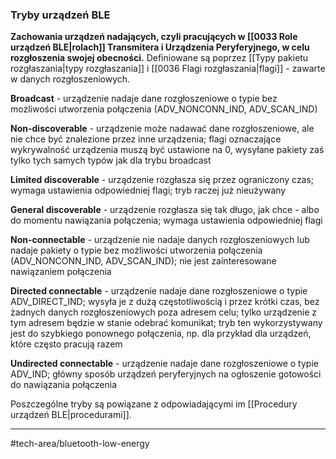 ### Tryby urządzeń BLE
**Zachowania urządzeń nadających, czyli pracujących w [[0033 Role urządzeń BLE|rolach]] Transmitera i Urządzenia Peryferyjnego, w celu rozgłoszenia swojej obecności.**
Definiowane są poprzez [[Typy pakietu rozgłaszania|typy rozgłaszania]] i [[0036 Flagi rozgłaszania|flagi]] - zawarte w danych rozgłoszeniowych.

**Broadcast** - urządzenie nadaje dane rozgłoszeniowe o typie bez możliwości utworzenia połączenia (ADV_NONCONN_IND, ADV_SCAN_IND)

**Non-discoverable** - urządzenie może nadawać dane rozgłoszeniowe, ale nie chce być znalezione przez inne urządzenia; flagi oznaczające wykrywalność urządzenia muszą być ustawione na 0, wysyłane pakiety zaś tylko tych samych typów jak dla trybu broadcast

**Limited discoverable** - urządzenie rozgłasza się przez ograniczony czas; wymaga ustawienia odpowiedniej flagi; tryb raczej już nieużywany

**General discoverable** - urządzenie rozgłasza się tak długo, jak chce - albo do momentu nawiązania połączenia; wymaga ustawienia odpowiedniej flagi

**Non-connectable** - urządzenie nie nadaje danych rozgłoszeniowych lub nadaje pakiety o typie bez możliwości utworzenia połączenia (ADV_NONCONN_IND, ADV_SCAN_IND); nie jest zainteresowane nawiązaniem połączenia

**Directed connectable** - urządzenie nadaje dane rozgłoszeniowe o typie ADV_DIRECT_IND; wysyła je z dużą częstotliwością i przez krótki czas, bez żadnych danych rozgłoszeniowych poza adresem celu; tylko urządzenie z tym adresem będzie w stanie odebrać komunikat; tryb ten wykorzystywany jest do szybkiego ponownego połączenia, np. dla przykład dla urządzeń, które często pracują razem

**Undirected connectable** - urządzenie nadaje dane rozgłoszeniowe o typie ADV_IND; główny sposób urządzeń peryferyjnych na ogłoszenie gotowości do nawiązania połączenia

Poszczególne tryby są powiązane z odpowiadającymi im [[Procedury urządzeń BLE|procedurami]].
****
#tech-area/bluetooth-low-energy 